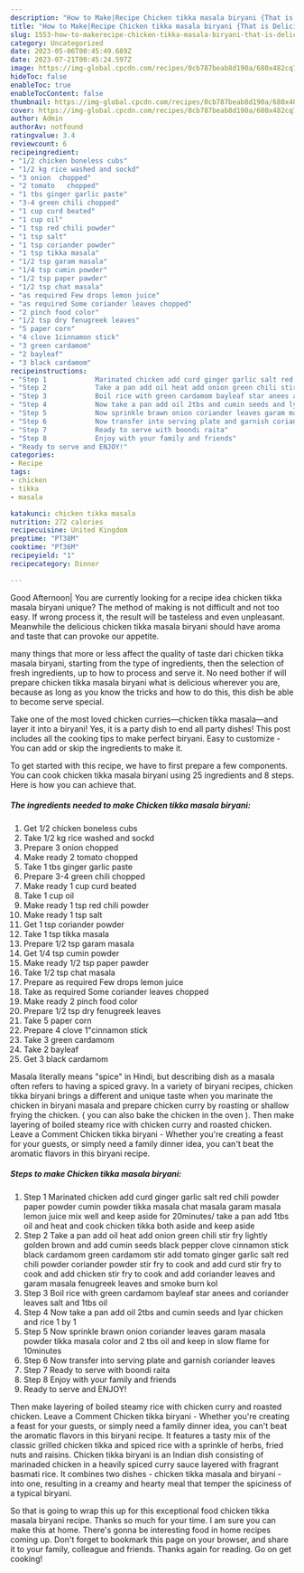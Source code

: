 ```yaml
---
description: "How to Make|Recipe Chicken tikka masala biryani {That is Delicious"
title: "How to Make|Recipe Chicken tikka masala biryani {That is Delicious"
slug: 1553-how-to-makerecipe-chicken-tikka-masala-biryani-that-is-delicious
category: Uncategorized
date: 2023-05-06T00:45:49.689Z
date: 2023-07-21T00:45:24.597Z
image: https://img-global.cpcdn.com/recipes/0cb787beab8d190a/680x482cq70/chicken-tikka-masala-biryani-recipe-main-photo.jpg
hideToc: false
enableToc: true
enableTocContent: false
thumbnail: https://img-global.cpcdn.com/recipes/0cb787beab8d190a/680x482cq70/chicken-tikka-masala-biryani-recipe-main-photo.jpg
cover: https://img-global.cpcdn.com/recipes/0cb787beab8d190a/680x482cq70/chicken-tikka-masala-biryani-recipe-main-photo.jpg
author: Admin
authorAv: notfound
ratingvalue: 3.4
reviewcount: 6
recipeingredient:
- "1/2 chicken boneless cubs"
- "1/2 kg rice washed and sockd"
- "3 onion  chopped"
- "2 tomato   chopped"
- "1 tbs ginger garlic paste"
- "3-4 green chili chopped"
- "1 cup curd beated"
- "1 cup oil"
- "1 tsp red chili powder"
- "1 tsp salt"
- "1 tsp coriander powder"
- "1 tsp tikka masala"
- "1/2 tsp garam masala"
- "1/4 tsp cumin powder"
- "1/2 tsp paper pawder"
- "1/2 tsp chat masala"
- "as required Few drops lemon juice"
- "as required Some coriander leaves chopped"
- "2 pinch food color"
- "1/2 tsp dry fenugreek leaves"
- "5 paper corn"
- "4 clove 1cinnamon stick"
- "3 green cardamom"
- "2 bayleaf"
- "3 black cardamom"
recipeinstructions:
- "Step 1            Marinated chicken add curd ginger garlic salt red chili powder paper powder cumin powder tikka masala chat masala garam masala lemon juice mix well and keep aside for 20minutes/ take a pan add 1tbs oil and heat and cook chicken tikka both aside and keep aside"
- "Step 2            Take a pan add oil heat add onion green chili stir fry lightly golden brown and add cumin seeds black pepper clove cinnamon stick black cardamom green cardamom stir add tomato ginger garlic salt red chili powder coriander powder stir fry to cook and add curd stir fry to cook and add chicken stir fry to cook and add coriander leaves and garam masala fenugreek leaves and smoke burn kol"
- "Step 3            Boil rice with green cardamom bayleaf star anees and coriander leaves salt and 1tbs oil"
- "Step 4            Now take a pan add oil 2tbs and cumin seeds and lyar chicken and rice 1 by 1"
- "Step 5            Now sprinkle brawn onion coriander leaves garam masala powder tikka masala color and 2 tbs oil and keep in slow flame for 10minutes"
- "Step 6            Now transfer into serving plate and garnish coriander leaves"
- "Step 7            Ready to serve with boondi raita"
- "Step 8            Enjoy with your family and friends"
- "Ready to serve and ENJOY!"
categories:
- Recipe
tags:
- chicken
- tikka
- masala

katakunci: chicken tikka masala 
nutrition: 272 calories
recipecuisine: United Kingdom
preptime: "PT38M"
cooktime: "PT36M"
recipeyield: "1"
recipecategory: Dinner

---
```



Good Afternoon| You are currently looking for a recipe idea chicken tikka masala biryani unique? The method of making is not difficult and not too easy. If wrong process it, the result will be tasteless and even unpleasant. Meanwhile the delicious chicken tikka masala biryani should have aroma and taste that can provoke our appetite.






many things that more or less affect the quality of taste dari chicken tikka masala biryani, starting from the type of ingredients, then the selection of fresh ingredients, up to how to process and serve it. No need bother if will prepare chicken tikka masala biryani what is delicious wherever you are, because as long as you know the tricks and how to do this, this dish be able to become serve  special.


Take one of the most loved chicken curries—chicken tikka masala—and layer it into a biryani! Yes, it is a party dish to end all party dishes! This post includes all the cooking tips to make perfect biryani. Easy to customize - You can add or skip the ingredients to make it.


To get started with this recipe, we have to first prepare a few components. You can cook chicken tikka masala biryani using 25 ingredients and 8 steps. Here is how you can achieve that.

<!--inarticleads1-->

##### The ingredients needed to make Chicken tikka masala biryani:

1. Get 1/2 chicken boneless cubs
1. Take 1/2 kg rice washed and sockd
1. Prepare 3 onion  chopped
1. Make ready 2 tomato   chopped
1. Take 1 tbs ginger garlic paste
1. Prepare 3-4 green chili chopped
1. Make ready 1 cup curd beated
1. Take 1 cup oil
1. Make ready 1 tsp red chili powder
1. Make ready 1 tsp salt
1. Get 1 tsp coriander powder
1. Take 1 tsp tikka masala
1. Prepare 1/2 tsp garam masala
1. Get 1/4 tsp cumin powder
1. Make ready 1/2 tsp paper pawder
1. Take 1/2 tsp chat masala
1. Prepare as required Few drops lemon juice
1. Take as required Some coriander leaves chopped
1. Make ready 2 pinch food color
1. Prepare 1/2 tsp dry fenugreek leaves
1. Take 5 paper corn
1. Prepare 4 clove 1&#34;cinnamon stick
1. Take 3 green cardamom
1. Take 2 bayleaf
1. Get 3 black cardamom


Masala literally means &#34;spice&#34; in Hindi, but describing dish as a masala often refers to having a spiced gravy. In a variety of biryani recipes, chicken tikka biryani brings a different and unique taste when you marinate the chicken in biryani masala and prepare chicken curry by roasting or shallow frying the chicken. ( you can also bake the chicken in the oven ). Then make layering of boiled steamy rice with chicken curry and roasted chicken. Leave a Comment Chicken tikka biryani - Whether you&#39;re creating a feast for your guests, or simply need a family dinner idea, you can&#39;t beat the aromatic flavors in this biryani recipe. 

<!--inarticleads2-->

##### Steps to make Chicken tikka masala biryani:

1. Step 1            Marinated chicken add curd ginger garlic salt red chili powder paper powder cumin powder tikka masala chat masala garam masala lemon juice mix well and keep aside for 20minutes/ take a pan add 1tbs oil and heat and cook chicken tikka both aside and keep aside
1. Step 2            Take a pan add oil heat add onion green chili stir fry lightly golden brown and add cumin seeds black pepper clove cinnamon stick black cardamom green cardamom stir add tomato ginger garlic salt red chili powder coriander powder stir fry to cook and add curd stir fry to cook and add chicken stir fry to cook and add coriander leaves and garam masala fenugreek leaves and smoke burn kol
1. Step 3            Boil rice with green cardamom bayleaf star anees and coriander leaves salt and 1tbs oil
1. Step 4            Now take a pan add oil 2tbs and cumin seeds and lyar chicken and rice 1 by 1
1. Step 5            Now sprinkle brawn onion coriander leaves garam masala powder tikka masala color and 2 tbs oil and keep in slow flame for 10minutes
1. Step 6            Now transfer into serving plate and garnish coriander leaves
1. Step 7            Ready to serve with boondi raita
1. Step 8            Enjoy with your family and friends
1. Ready to serve and ENJOY!

Then make layering of boiled steamy rice with chicken curry and roasted chicken. Leave a Comment Chicken tikka biryani - Whether you&#39;re creating a feast for your guests, or simply need a family dinner idea, you can&#39;t beat the aromatic flavors in this biryani recipe. It features a tasty mix of the classic grilled chicken tikka and spiced rice with a sprinkle of herbs, fried nuts and raisins. Chicken tikka biryani is an Indian dish consisting of marinaded chicken in a heavily spiced curry sauce layered with fragrant basmati rice. It combines two dishes - chicken tikka masala and biryani - into one, resulting in a creamy and hearty meal that temper the spiciness of a typical biryani. 

So that is going to wrap this up for this exceptional food chicken tikka masala biryani recipe. Thanks so much for your time. I am sure you can make this at home. There's gonna be interesting food in home recipes coming up. Don't forget to bookmark this page on your browser, and share it to your family, colleague and friends. Thanks again for reading. Go on get cooking!
